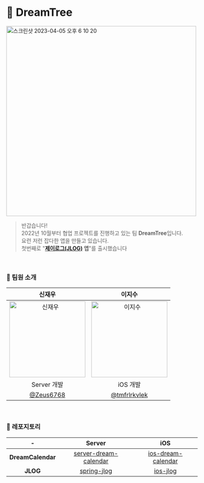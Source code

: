 
# 🌳 DreamTree
<img width="500" alt="스크린샷 2023-04-05 오후 6 10 20" src="https://user-images.githubusercontent.com/64150179/230036171-3522ddb6-5546-41c6-bed0-fb769f0ec092.png">

> 반갑습니다! <br>
> 2022년 10월부터 협업 프로젝트를 진행하고 있는 팀 **DreamTree**입니다. <br>
> 요런 저런 잡다한 앱을 만들고 있습니다.<br>
> 첫번째로 "**[제이로그(JLOG)](https://apps.apple.com/kr/app/%EC%A0%9C%EC%9D%B4%EB%A1%9C%EA%B7%B8/id6478043877) 앱**"를 출시했습니다

<br>

### 👥 팀원 소개

|신재우|이지수|
|:-:|:-:|
|<img width="200" alt="신재우" src="https://user-images.githubusercontent.com/64150179/230032527-5391c44c-2fb5-4ebc-b243-e609924f1cf1.png">|<img width="200" alt="이지수" src="https://user-images.githubusercontent.com/64150179/230032519-30ce0a39-f0c3-483f-bf13-4a57801c9b41.png">|
|Server 개발|iOS 개발|
|[@Zeus6768](https://github.com/Zeus6768)|[@tmfrlrkvlek](https://github.com/tmfrlrkvlek)|

<br>

### 🔗 레포지토리

|-|Server|iOS|
|:-:|:-:|:-:|
|**DreamCalendar**|[server-dream-calendar](https://github.com/kau-dreamtree/server-dream-calendar)|[ios-dream-calendar](https://github.com/kau-dreamtree/ios-dream-calendar)|
|**JLOG**|[spring-jlog](https://github.com/kau-dreamtree/spring-jlog)|[ios-jlog](https://github.com/kau-dreamtree/ios-jlog)|
